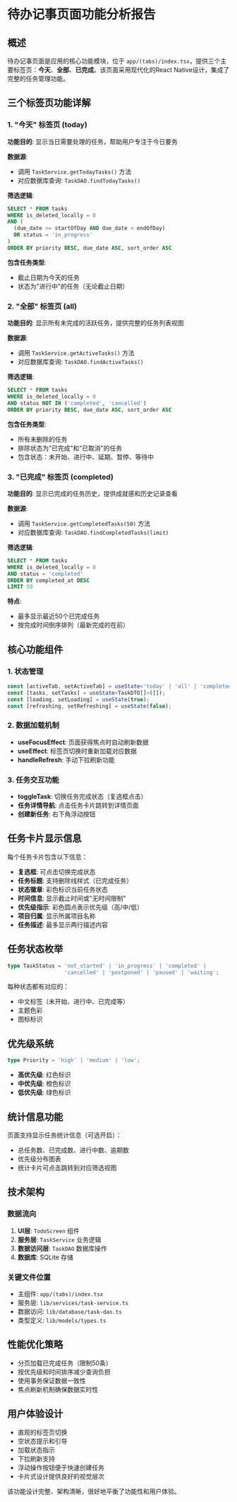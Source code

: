 # 待办记事页面功能分析报告

## 概述
待办记事页面是应用的核心功能模块，位于 `app/(tabs)/index.tsx`，提供三个主要标签页：**今天**、**全部**、**已完成**。该页面采用现代化的React Native设计，集成了完整的任务管理功能。

## 三个标签页功能详解

### 1. "今天" 标签页 (today)
**功能目的**: 显示当日需要处理的任务，帮助用户专注于今日要务

**数据源**:
- 调用 `TaskService.getTodayTasks()` 方法
- 对应数据库查询: `TaskDAO.findTodayTasks()`

**筛选逻辑**:
```sql
SELECT * FROM tasks 
WHERE is_deleted_locally = 0 
AND (
  (due_date >= startOfDay AND due_date < endOfDay) 
  OR status = 'in_progress'
)
ORDER BY priority DESC, due_date ASC, sort_order ASC
```

**包含任务类型**:
- 截止日期为今天的任务
- 状态为"进行中"的任务（无论截止日期）

### 2. "全部" 标签页 (all)
**功能目的**: 显示所有未完成的活跃任务，提供完整的任务列表视图

**数据源**:
- 调用 `TaskService.getActiveTasks()` 方法
- 对应数据库查询: `TaskDAO.findActiveTasks()`

**筛选逻辑**:
```sql
SELECT * FROM tasks 
WHERE is_deleted_locally = 0 
AND status NOT IN ('completed', 'cancelled')
ORDER BY priority DESC, due_date ASC, sort_order ASC
```

**包含任务类型**:
- 所有未删除的任务
- 排除状态为"已完成"和"已取消"的任务
- 包含状态：未开始、进行中、延期、暂停、等待中

### 3. "已完成" 标签页 (completed)
**功能目的**: 显示已完成的任务历史，提供成就感和历史记录查看

**数据源**:
- 调用 `TaskService.getCompletedTasks(50)` 方法
- 对应数据库查询: `TaskDAO.findCompletedTasks(limit)`

**筛选逻辑**:
```sql
SELECT * FROM tasks 
WHERE is_deleted_locally = 0 
AND status = 'completed'
ORDER BY completed_at DESC
LIMIT 50
```

**特点**:
- 最多显示最近50个已完成任务
- 按完成时间倒序排列（最新完成的在前）

## 核心功能组件

### 1. 状态管理
```typescript
const [activeTab, setActiveTab] = useState<'today' | 'all' | 'completed'>('today');
const [tasks, setTasks] = useState<TaskDTO[]>([]);
const [loading, setLoading] = useState(true);
const [refreshing, setRefreshing] = useState(false);
```

### 2. 数据加载机制
- **useFocusEffect**: 页面获得焦点时自动刷新数据
- **useEffect**: 标签页切换时重新加载对应数据
- **handleRefresh**: 手动下拉刷新功能

### 3. 任务交互功能
- **toggleTask**: 切换任务完成状态（复选框点击）
- **任务详情导航**: 点击任务卡片跳转到详情页面
- **创建新任务**: 右下角浮动按钮

## 任务卡片显示信息

每个任务卡片包含以下信息：
- **复选框**: 可点击切换完成状态
- **任务标题**: 支持删除线样式（已完成任务）
- **状态徽章**: 彩色标识当前任务状态
- **时间信息**: 显示截止时间或"无时间限制"
- **优先级指示**: 彩色圆点表示优先级（高/中/低）
- **项目归属**: 显示所属项目名称
- **任务描述**: 最多显示两行描述内容

## 任务状态枚举
```typescript
type TaskStatus = 'not_started' | 'in_progress' | 'completed' | 
                  'cancelled' | 'postponed' | 'paused' | 'waiting';
```

每种状态都有对应的：
- 中文标签（未开始、进行中、已完成等）
- 主题色彩
- 图标标识

## 优先级系统
```typescript
type Priority = 'high' | 'medium' | 'low';
```
- **高优先级**: 红色标识
- **中优先级**: 橙色标识  
- **低优先级**: 绿色标识

## 统计信息功能
页面支持显示任务统计信息（可选开启）：
- 总任务数、已完成数、进行中数、逾期数
- 优先级分布图表
- 统计卡片可点击跳转到对应筛选视图

## 技术架构

### 数据流向
1. **UI层**: `TodoScreen` 组件
2. **服务层**: `TaskService` 业务逻辑
3. **数据访问层**: `TaskDAO` 数据库操作
4. **数据库**: SQLite 存储

### 关键文件位置
- 主组件: `app/(tabs)/index.tsx`
- 服务层: `lib/services/task-service.ts`
- 数据访问: `lib/database/task-dao.ts`
- 类型定义: `lib/models/types.ts`

## 性能优化策略
- 分页加载已完成任务（限制50条）
- 按优先级和时间排序减少查询负担
- 使用事务保证数据一致性
- 焦点刷新机制确保数据实时性

## 用户体验设计
- 直观的标签页切换
- 空状态提示和引导
- 加载状态指示
- 下拉刷新支持
- 浮动操作按钮便于快速创建任务
- 卡片式设计提供良好的视觉层次

该功能设计完整、架构清晰，很好地平衡了功能性和用户体验。 
